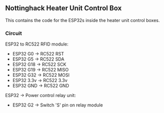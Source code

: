 
## Nottinghack Heater Unit Control Box

This contains the code for the ESP32s inside the heater unit control boxes. 

### Circuit 

ESP32 to RC522 RFID module:
 - ESP32 G0 -> RC522 RST 
 - ESP32 G5 -> RC522 SDA 
 - ESP32 G18 -> RC522 SCK 
 - ESP32 G19 -> RC522 MISO 
 - ESP32 G32 -> RC522 MOSI 
 - ESP32 3.3v -> RC522 3.3v
 - ESP32 GND -> RC522 GND

ESP32 -> Power control relay unit:
 - ESP32 G2 -> Switch 'S' pin on relay module 

